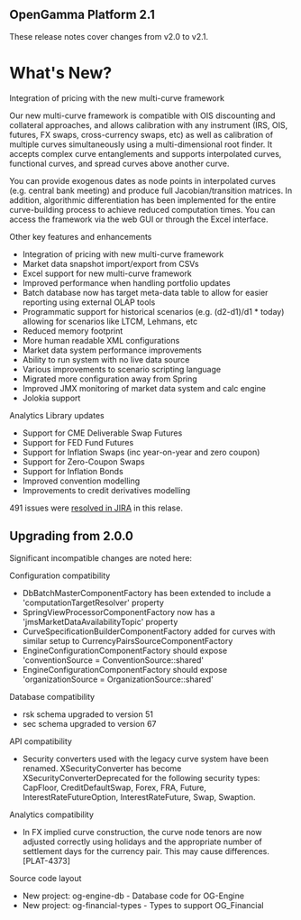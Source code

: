 OpenGamma Platform 2.1
---------------------------------

These release notes cover changes from v2.0 to v2.1.

What's New?
===========

Integration of pricing with the new multi-curve framework

Our new multi-curve framework is compatible with OIS discounting and collateral approaches,
and allows calibration with any instrument (IRS, OIS, futures, FX swaps, cross-currency swaps, etc)
as well as calibration of multiple curves simultaneously using a multi-dimensional root finder. 
It accepts complex curve entanglements and supports interpolated curves, functional curves,
and spread curves above another curve.  

You can provide exogenous dates as node points in interpolated curves (e.g. central bank meeting)
and produce full Jacobian/transition matrices. In addition, algorithmic differentiation has been
implemented for the entire curve-building process to achieve reduced computation times. 
You can access the framework via the web GUI or through the Excel interface.

Other key features and enhancements

* Integration of pricing with new multi-curve framework
* Market data snapshot import/export from CSVs
* Excel support for new multi-curve framework
* Improved performance when handling portfolio updates
* Batch database now has target meta-data table to allow for easier reporting using external OLAP tools
* Programmatic support for historical scenarios (e.g. (d2-d1)/d1 * today) allowing for scenarios like LTCM, Lehmans, etc
* Reduced memory footprint
* More human readable XML configurations
* Market data system performance improvements
* Ability to run system with no live data source
* Various improvements to scenario scripting language
* Migrated more configuration away from Spring
* Improved JMX monitoring of market data system and calc engine
* Jolokia support

Analytics Library updates

* Support for CME Deliverable Swap Futures
* Support for FED Fund Futures
* Support for Inflation Swaps (inc year-on-year and zero coupon)
* Support for Zero-Coupon Swaps
* Support for Inflation Bonds
* Improved convention modelling
* Improvements to credit derivatives modelling

491 issues were [resolved in JIRA](http://opnga.ma/17MAByc) in this relase.


Upgrading from 2.0.0
--------------------

Significant incompatible changes are noted here:

Configuration compatibility
- DbBatchMasterComponentFactory has been extended to include a 'computationTargetResolver' property
- SpringViewProcessorComponentFactory now has a 'jmsMarketDataAvailabilityTopic' property
- CurveSpecificationBuilderComponentFactory added for curves with similar setup to CurrencyPairsSourceComponentFactory
- EngineConfigurationComponentFactory should expose 'conventionSource = ConventionSource::shared'
- EngineConfigurationComponentFactory should expose 'organizationSource = OrganizationSource::shared'


Database compatibility
- rsk schema upgraded to version 51
- sec schema upgraded to version 67


API compatibility
- Security converters used with the legacy curve system have been renamed.
XSecurityConverter has become XSecurityConverterDeprecated for the following security types:
CapFloor, CreditDefaultSwap, Forex, FRA, Future, InterestRateFutureOption, InterestRateFuture, Swap, Swaption.


Analytics compatibility
- In FX implied curve construction, the curve node tenors are now adjusted correctly using holidays
and the appropriate number of settlement days for the currency pair. This may cause differences. [PLAT-4373]


Source code layout
- New project: og-engine-db - Database code for OG-Engine
- New project: og-financial-types - Types to support OG_Financial
